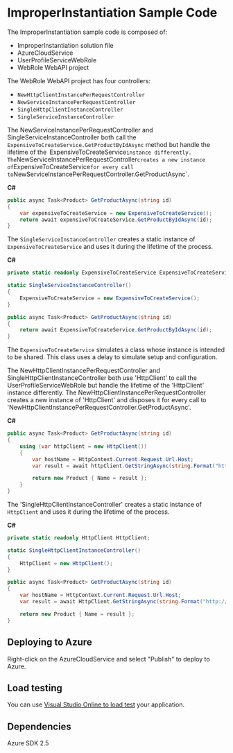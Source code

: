 # ImproperInstantiation Sample Code

The ImproperInstantiation sample code is composed of:
* ImproperInstantiation solution file
* AzureCloudService
* UserProfileServiceWebRole
* WebRole WebAPI project

The WebRole WebAPI project has four controllers:
* `NewHttpClientInstancePerRequestController`
* `NewServiceInstancePerRequestController`
* `SingleHttpClientInstanceController`
* `SingleServiceInstanceController`

The NewServiceInstancePerRequestController and SingleServiceInstanceController both call the `ExpensiveToCreateService.GetProductByIdAsync` method but handle the lifetime of the` `ExpensiveToCreateService` instance differently. 
The `NewServiceInstancePerRequestController` creates a new instance of `ExpensiveToCreateService` for every call to `NewServiceInstancePerRequestController.GetProductAsync`.

**C#**

``` C#
public async Task<Product> GetProductAsync(string id)
{
    var expensiveToCreateService = new ExpensiveToCreateService();
    return await expensiveToCreateService.GetProductByIdAsync(id);
}
```

The `SingleServiceInstanceController` creates a static instance of `ExpensiveToCreateService` and uses it during the lifetime of the process.

**C#**

``` C#
private static readonly ExpensiveToCreateService ExpensiveToCreateService;

static SingleServiceInstanceController()
{
    ExpensiveToCreateService = new ExpensiveToCreateService();
}

public async Task<Product> GetProductAsync(string id)
{
    return await ExpensiveToCreateService.GetProductByIdAsync(id);
}
```

The `ExpensiveToCreateService` simulates a class whose instance is intended to be shared. This class uses a delay to simulate setup and configuration. 

The NewHttpClientInstancePerRequestController and SingleHttpClientInstanceController both use 'HttpClient' to call the UserProfileServiceWebRole but handle the lifetime of the 'HttpClient' instance differently. 
The NewHttpClientInstancePerRequestController creates a new instance of 'HttpClient' and disposes it for every call to 'NewHttpClientInstancePerRequestController.GetProductAsync'.

**C#**

``` C#
public async Task<Product> GetProductAsync(string id)
{
    using (var httpClient = new HttpClient())
    {
        var hostName = HttpContext.Current.Request.Url.Host;
        var result = await httpClient.GetStringAsync(string.Format("http://{0}:8080/api/userprofile", hostName));

        return new Product { Name = result };
    }
}
```

The 'SingleHttpClientInstanceController' creates a static instance of `HttpClient` and uses it during the lifetime of the process.

**C#**

``` C#
private static readonly HttpClient HttpClient;

static SingleHttpClientInstanceController()
{
    HttpClient = new HttpClient();
}

public async Task<Product> GetProductAsync(string id)
{
    var hostName = HttpContext.Current.Request.Url.Host;
    var result = await HttpClient.GetStringAsync(string.Format("http://{0}:8080/api/userprofile", hostName));

    return new Product { Name = result };
}
```

## Deploying to Azure
Right-click on the AzureCloudService and select "Publish" to deploy to Azure.

## Load testing
You can use [Visual Studio Online to load test](http://www.visualstudio.com/en-us/get-started/load-test-your-app-vs.aspx) your application.

## Dependencies
Azure SDK 2.5
